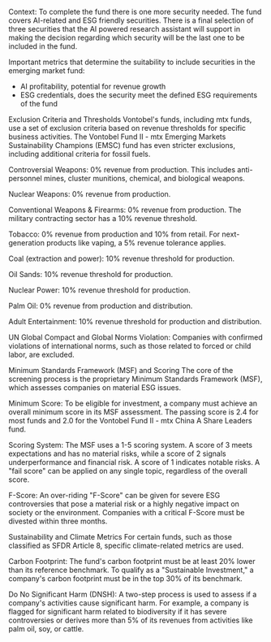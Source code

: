 Context: To complete the fund there is one more security needed. The fund covers AI-related and ESG friendly securities. There is a final selection of three securities that the AI powered research assistant will support in making the decision regarding which security will be the last one to be included in the fund.

Important metrics that determine the suitability to include securities in the emerging market fund:
- AI profitability, potential for revenue growth
- ESG credentials, does the security meet the defined ESG requirements of the fund



Exclusion Criteria and Thresholds
Vontobel's funds, including mtx funds, use a set of exclusion criteria based on revenue thresholds for specific business activities. The Vontobel Fund II - mtx Emerging Markets Sustainability Champions (EMSC) fund has even stricter exclusions, including additional criteria for fossil fuels.

Controversial Weapons: 0% revenue from production. This includes anti-personnel mines, cluster munitions, chemical, and biological weapons.

Nuclear Weapons: 0% revenue from production.

Conventional Weapons & Firearms: 0% revenue from production. The military contracting sector has a 10% revenue threshold.

Tobacco: 0% revenue from production and 10% from retail. For next-generation products like vaping, a 5% revenue tolerance applies.

Coal (extraction and power): 10% revenue threshold for production.

Oil Sands: 10% revenue threshold for production.

Nuclear Power: 10% revenue threshold for production.

Palm Oil: 0% revenue from production and distribution.

Adult Entertainment: 10% revenue threshold for production and distribution.

UN Global Compact and Global Norms Violation: Companies with confirmed violations of international norms, such as those related to forced or child labor, are excluded.

Minimum Standards Framework (MSF) and Scoring
The core of the screening process is the proprietary Minimum Standards Framework (MSF), which assesses companies on material ESG issues.

Minimum Score: To be eligible for investment, a company must achieve an overall minimum score in its MSF assessment. The passing score is 2.4 for most funds and 2.0 for the Vontobel Fund II - mtx China A Share Leaders fund.

Scoring System: The MSF uses a 1-5 scoring system. A score of 3 meets expectations and has no material risks, while a score of 2 signals underperformance and financial risk. A score of 1 indicates notable risks. A "fail score" can be applied on any single topic, regardless of the overall score.

F-Score: An over-riding "F-Score" can be given for severe ESG controversies that pose a material risk or a highly negative impact on society or the environment. Companies with a critical F-Score must be divested within three months.

Sustainability and Climate Metrics
For certain funds, such as those classified as SFDR Article 8, specific climate-related metrics are used.

Carbon Footprint: The fund's carbon footprint must be at least 20% lower than its reference benchmark. To qualify as a "Sustainable Investment," a company's carbon footprint must be in the top 30% of its benchmark.

Do No Significant Harm (DNSH): A two-step process is used to assess if a company's activities cause significant harm. For example, a company is flagged for significant harm related to biodiversity if it has severe controversies or derives more than 5% of its revenues from activities like palm oil, soy, or cattle.